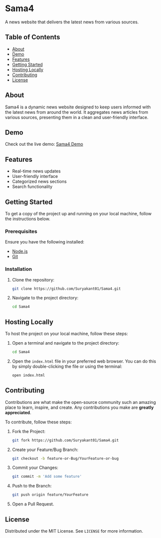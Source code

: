 # Sama4

A news website that delivers the latest news from various sources.

## Table of Contents

- [About](#about)
- [Demo](#demo)
- [Features](#features)
- [Getting Started](#getting-started)
- [Hosting Locally](#hosting-locally)
- [Contributing](#contributing)
- [License](#license)

## About

Sama4 is a dynamic news website designed to keep users informed with the latest news from around the world. It aggregates news articles from various sources, presenting them in a clean and user-friendly interface.

## Demo

Check out the live demo: [Sama4 Demo](https://suryakant01.github.io/Sama4/)

## Features

- Real-time news updates
- User-friendly interface
- Categorized news sections
- Search functionality

## Getting Started

To get a copy of the project up and running on your local machine, follow the instructions below.

### Prerequisites

Ensure you have the following installed:
- [Node.js](https://nodejs.org/)
- [Git](https://git-scm.com/)

### Installation

1. Clone the repository:
    ```sh
    git clone https://github.com/Suryakant01/Sama4.git
    ```
2. Navigate to the project directory:
    ```sh
    cd Sama4
    ```

## Hosting Locally

To host the project on your local machine, follow these steps:

1. Open a terminal and navigate to the project directory:
    ```sh
    cd Sama4
    ```
2. Open the `index.html` file in your preferred web browser. You can do this by simply double-clicking the file or using the terminal:
    ```sh
    open index.html
    ```

## Contributing

Contributions are what make the open-source community such an amazing place to learn, inspire, and create. Any contributions you make are **greatly appreciated**.

To contribute, follow these steps:

1. Fork the Project:
    ```sh
    git fork https://github.com/Suryakant01/Sama4.git
    ```
2. Create your Feature/Bug Branch:
    ```sh
    git checkout -b feature-or-Bug/YourFeature-or-bug
    ```
3. Commit your Changes:
    ```sh
    git commit -m 'Add some feature'
    ```
4. Push to the Branch:
    ```sh
    git push origin feature/YourFeature
    ```
5. Open a Pull Request.

## License

Distributed under the MIT License. See `LICENSE` for more information.
